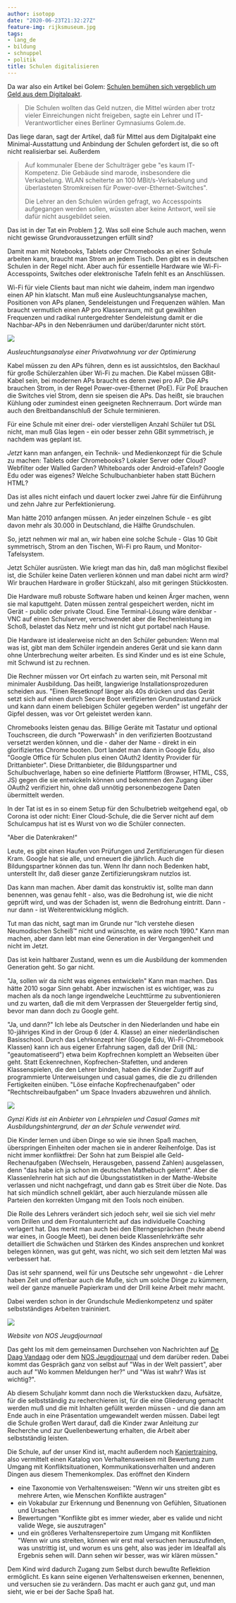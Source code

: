 ```yaml
---
author: isotopp
date: "2020-06-23T21:32:27Z"
feature-img: rijksmuseum.jpg
tags:
- lang_de
- bildung
- schnuppel
- politik
title: Schulen digitalisieren
---
```

Da war also ein Artikel bei Golem: [Schulen bemühen sich vergeblich um Geld aus dem Digitalpakt](https://www.golem.de/news/keine-glasfaser-keine-it-kompetenz-schulen-bemuehen-sich-vergeblich-um-geld-aus-dem-digitalpakt-2006-149146.html).
> Die Schulen wollten das Geld nutzen, die Mittel würden aber trotz vieler Einreichungen nicht freigeben, sagte ein Lehrer und IT-Verantwortlicher eines Berliner Gymnasiums Golem.de.

Das liege daran, sagt der Artikel, daß für Mittel aus dem Digitalpakt eine Minimal-Ausstattung und Anbindung der Schulen gefordert ist, die so oft nicht realisierbar sei. Außerdem

> Auf kommunaler Ebene der Schulträger gebe "es kaum IT-Kompetenz. Die Gebäude sind marode, insbesondere die Verkabelung. WLAN scheiterte an 100 MBit/s-Verkabelung und überlasteten Stromkreisen für Power-over-Ethernet-Switches".
>
> Die Lehrer an den Schulen würden gefragt, wo Accesspoints aufgegangen werden sollen, wüssten aber keine Antwort, weil sie dafür nicht ausgebildet seien.

Das ist in der Tat ein Problem [1](https://twitter.com/isotopp/status/1275323416959205377) [2](https://twitter.com/isotopp/status/1275334802191912960). Was soll eine Schule auch machen, wenn nicht gewisse Grundvoraussetzungen erfüllt sind?

Damit man mit Notebooks, Tablets oder Chromebooks an einer Schule arbeiten kann, braucht man Strom an jedem Tisch. Den gibt es in deutschen Schulen in der Regel nicht. Aber auch für essentielle Hardware wie Wi-Fi-Accesspoints, Switches oder elektronische Tafeln fehlt es an Anschlüssen.

Wi-Fi für viele Clients baut man nicht wie daheim, indem man irgendwo einen AP hin klatscht. Man muß eine Ausleuchtungsanalyse machen, Positionen von APs planen, Sendeleistungen und Frequenzen wählen. Man braucht vermutlich einen AP pro Klassenraum, mit gut gewählten Frequenzen und radikal runtergedrehter Sendeleistung damit er die Nachbar-APs in den Nebenräumen und darüber/darunter nicht stört.

![](https://blog.koehntopp.info/uploads/2020/06/netspot-whg-berlin-before.png)

*Ausleuchtungsanalyse einer Privatwohnung vor der Optimierung*

Kabel müssen zu den APs führen, denn es ist aussichtslos, den Backhaul für große Schülerzahlen über Wi-Fi zu machen. Die Kabel müssen GBit-Kabel sein, bei modernen APs braucht es deren zwei pro AP. Die APs brauchen Strom, in der Regel Power-over-Ethernet (PoE). Für PoE brauchen die Switches viel Strom, denn sie speisen die APs. Das heißt, sie brauchen Kühlung oder zumindest einen geeigneten Rechnerraum. Dort würde man auch den Breitbandanschluß der Schule terminieren.

Für eine Schule mit einer drei- oder vierstelligen Anzahl Schüler tut DSL nicht, man muß Glas legen - ein oder besser zehn GBit symmetrisch, je nachdem was geplant ist.

*Jetzt* kann man anfangen, ein Technik- und Medienkonzept für die Schule zu machen: Tablets oder Chromebooks? Lokaler Server oder Cloud? Webfilter oder Walled Garden? Whiteboards oder Android-eTafeln? Google Edu oder was eigenes? Welche Schulbuchanbieter haben statt Büchern HTML?

Das ist alles nicht einfach und dauert locker zwei Jahre für die Einführung und zehn Jahre zur Perfektionierung.

Man hätte 2010 anfangen müssen. An jeder einzelnen Schule - es gibt davon mehr als 30.000 in Deutschland, die Hälfte Grundschulen.

So, jetzt nehmen wir mal an, wir haben eine solche Schule - Glas 10 Gbit symmetrisch, Strom an den Tischen, Wi-Fi pro Raum, und Monitor-Tafelsystem.

Jetzt Schüler ausrüsten. Wie kriegt man das hin, daß man möglichst flexibel ist, die Schüler keine Daten verlieren können und man dabei nicht arm wird? Wir brauchen Hardware in großer Stückzahl, also mit geringen Stückkosten.

Die Hardware muß robuste Software haben und keinen Ärger machen, wenn sie mal kaputtgeht. Daten müssen zentral gespeichert werden, nicht im Gerät - public oder private Cloud. Eine Terminal-Lösung wäre denkbar - VNC auf einen Schulserver, verschwendet aber die Rechenleistung im Schoß, belastet das Netz mehr und ist nicht gut portabel nach Hause.

Die Hardware ist idealerweise nicht an den Schüler gebunden: Wenn mal was ist, gibt man dem Schüler irgendein anderes Gerät und sie kann dann ohne Unterbrechung weiter arbeiten. Es sind Kinder und es ist eine Schule, mit Schwund ist zu rechnen.

Die Rechner müssen vor Ort einfach zu warten sein, mit Personal mit minimaler Ausbildung. Das heißt, langwierige Installationsprozeduren scheiden aus. "Einen Resetknopf länger als 40s drücken und das Gerät setzt sich auf einen durch Secure Boot verifizierten Grundzustand zurück und kann dann einem beliebigen Schüler gegeben werden" ist ungefähr der Gipfel dessen, was vor Ort geleistet werden kann.

Chromebooks leisten genau das. Billige Geräte mit Tastatur und optional Touchscreen, die durch "Powerwash" in den verifizierten Bootzustand versetzt werden können, und die - daher der Name - direkt in ein glorifiziertes Chrome booten. Dort landet man dann in Google Edu, also "Google Office für Schulen plus einen OAuth2 Identity Provider für Drittanbieter". Diese Drittanbieter, die Bildungspartner und Schulbuchverlage, haben so eine definierte Plattform (Browser, HTML, CSS, JS) gegen die sie entwickeln können und bekommen den Zugang über OAuth2 verifiziert hin, ohne daß unnötig personenbezogene Daten übermittelt werden.

In der Tat ist es in so einem Setup für den Schulbetrieb weitgehend egal, ob Corona ist oder nicht: Einer Cloud-Schule, die die Server nicht auf dem Schulcampus hat ist es Wurst von wo die Schüler connecten.

"Aber die Datenkraken!"

Leute, es gibt einen Haufen von Prüfungen und Zertifizierungen für diesen Kram. Google hat sie alle, und erneuert die jährlich. Auch die Bildungspartner können das tun. Wenn Ihr dann noch Bedenken habt, unterstellt Ihr, daß dieser ganze Zertifizierungskram nutzlos ist.

Das kann man machen. Aber damit das konstruktiv ist, sollte man dann benennen, was genau fehlt - also, was die Bedrohung ist, wie die nicht geprüft wird, und was der Schaden ist, wenn die Bedrohung eintritt. Dann - nur dann - ist Weiterentwicklung möglich.

Tut man das nicht, sagt man im Grunde nur "Ich verstehe diesen Neumodischen Scheiß™ nicht und wünschte, es wäre noch 1990." Kann man machen, aber dann lebt man eine Generation in der Vergangenheit und nicht im Jetzt.

Das ist kein haltbarer Zustand, wenn es um die Ausbildung der kommenden Generation geht. So gar nicht.

"Ja, sollen wir da nicht was eigenes entwickeln" Kann man machen. Das hätte 2010 sogar Sinn gehabt. Aber inzwischen ist es wichtiger, was zu machen als da noch lange irgendwelche Leuchttürme zu subventionieren und zu warten, daß die mit dem Verprassen der Steuergelder fertig sind, bevor man dann doch zu Google geht.

"Ja, und dann?" Ich lebe als Deutscher in den Niederlanden und habe ein 10-jähriges Kind in der Group 6 (der 4. Klasse) an einer niederländischen Basisschool. Durch das Lehrkonzept hier (Google Edu, Wi-Fi-Chromebook Klassen) kann ich aus eigener Erfahrung sagen, daß der Drill (NL: "geautomatiseerd") etwa beim Kopfrechnen komplett an Webseiten über geht. Statt Eckenrechnen, Kopfrechen-Stafetten, und anderen Klassenspielen, die den Lehrer binden, haben die Kinder Zugriff auf programmierte Unterweisungen und casual games, die die zu drillenden Fertigkeiten einüben. "Löse einfache Kopfrechenaufgaben" oder "Rechtschreibaufgaben" um Space Invaders abzuwehren und ähnlich.

![](https://blog.koehntopp.info/uploads/2020/06/gynzi-kids.png)

*Gynzi Kids ist ein Anbieter von Lehrspielen und Casual Games mit Ausbildungshintergrund, der an der Schule verwendet wird.*

Die Kinder lernen und üben Dinge so wie sie ihnen Spaß machen, überspringen Einheiten oder machen sie in anderer Reihenfolge. Das ist nicht immer konfliktfrei: Der Sohn hat zum Beispiel alle Geld-Rechenaufgaben (Wechseln, Herausgeben, passend Zahlen) ausgelassen, denn "das habe ich ja schon im deutschen  Mathebuch gelernt". Aber die Klassenlehrerin hat sich auf die Übungsstatistiken in der Mathe-Website verlassen und nicht nachgefragt, und dann gab es Streit über die Note. Das hat sich mündlich schnell geklärt, aber auch hierzulande müssen alle Parteien den korrekten Umgang mit den Tools noch einüben.

Die Rolle des Lehrers verändert sich jedoch sehr, weil sie sich viel mehr vom Drillen und dem Frontalunterricht auf das individuelle Coaching verlagert hat. Das merkt man auch bei den Elterngesprächen (heute abend war eines, in Google Meet), bei denen beide Klassenlehrkräfte sehr detailliert die Schwächen und Stärken des Kindes ansprechen und konkret belegen können, was gut geht, was nicht, wo sich seit dem letzten Mal was verbessert hat.

Das ist sehr spannend, weil für uns Deutsche sehr ungewohnt - die Lehrer haben Zeit und offenbar auch die Muße, sich um solche Dinge zu kümmern, weil der ganze manuelle Papierkram und der Drill keine Arbeit mehr macht.

Dabei werden schon in der Grundschule Medienkompetenz und später selbstständiges Arbeiten traininiert.

![](https://blog.koehntopp.info/uploads/2020/06/nos-jeugdjournaal.png)

*Website von NOS Jeugdjournaal*

Das geht los mit dem gemeinsamen Durchsehen von Nachrichten auf [De Daag Vandaag](https://www.dedagvandaag.nl/) oder dem [NOS Jeugdjournaal](https://jeugdjournaal.nl/) und dem darüber reden. Dabei kommt das Gespräch ganz von selbst auf "Was in der Welt passiert", aber auch auf "Wo kommen Meldungen her?" und "Was ist wahr? Was ist wichtig?".

Ab diesem Schuljahr kommt dann noch die Werkstuckken dazu, Aufsätze, für die selbstständig zu recherchieren ist, für die eine Gliederung gemacht werden muß und die mit Inhalten gefüllt werden müssen - und die dann am Ende auch in eine Präsentation umgewandelt werden müssen. Dabei legt die Schule großen Wert darauf, daß die Kinder zwar Anleitung zur Recherche und zur Quellenbewertung erhalten, die Arbeit aber selbstständig leisten.

Die Schule, auf der unser Kind ist, macht außerdem noch [Kanjertraining](https://www.kanjertraining.nl/kenniscentrum/uitgangspunten/), also vermittelt einen Katalog von Verhaltensweisen mit Bewertung zum Umgang mit Konfliktsituationen, Kommunikationsverhalten und anderen Dingen aus diesem Themenkomplex. Das eröffnet den Kindern

- eine Taxonomie von Verhaltensweisen: "Wenn wir uns streiten gibt es mehrere Arten, wie Menschen Konflikte austragen"
- ein Vokabular zur Erkennung und Benennung von Gefühlen, Situationen und Ursachen
- Bewertungen "Konflikte gibt es immer wieder, aber es valide und nicht valide Wege, sie auszutragen"
- und ein größeres Verhaltensrepertoire zum Umgang mit Konflikten "Wenn wir uns streiten, können wir erst mal versuchen herauszufinden, was unstrittig ist, und worum es uns geht, also was jeder im Idealfall als Ergebnis sehen will. Dann sehen wir besser, was wir klären müssen."

Dem Kind wird dadurch Zugang zum Selbst durch bewußte Reflektion ermöglicht. Es kann seine eigenen Verhaltensweisen erkennen, benennen, und versuchen sie zu verändern. Das macht er auch ganz gut, und man sieht, wie er bei der Sache Spaß hat.
